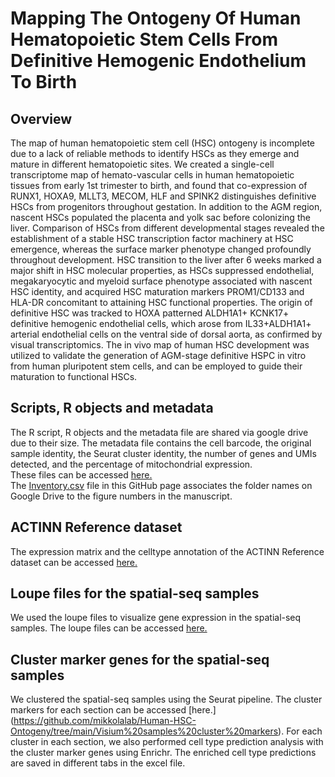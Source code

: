 # Mapping The Ontogeny Of Human Hematopoietic Stem Cells From Definitive Hemogenic Endothelium To Birth

## Overview
The map of human hematopoietic stem cell (HSC) ontogeny is incomplete due to a lack of reliable methods to identify HSCs as they emerge and mature in different hematopoietic sites. We created a single-cell transcriptome map of hemato-vascular cells in human hematopoietic tissues from early 1st trimester to birth, and found that co-expression of RUNX1, HOXA9, MLLT3, MECOM, HLF and SPINK2 distinguishes definitive HSCs from progenitors throughout gestation. In addition to the AGM region, nascent HSCs populated the placenta and yolk sac before colonizing the liver. Comparison of HSCs from different developmental stages revealed the establishment of a stable HSC transcription factor machinery at HSC emergence, whereas the surface marker phenotype changed profoundly throughout development. HSC transition to the liver after 6 weeks marked a major shift in HSC molecular properties, as HSCs suppressed endothelial, megakaryocytic and myeloid surface phenotype associated with nascent HSC identity, and acquired HSC maturation markers PROM1/CD133 and HLA-DR concomitant to attaining HSC functional properties. The origin of definitive HSC was tracked to HOXA patterned ALDH1A1+ KCNK17+ definitive hemogenic endothelial cells, which arose from IL33+ALDH1A1+ arterial endothelial cells on the ventral side of dorsal aorta, as confirmed by visual transcriptomics. The in vivo map of human HSC development was utilized to validate the generation of AGM-stage definitive HSPC in vitro from human pluripotent stem cells, and can be employed to guide their maturation to functional HSCs.

## Scripts, R objects and metadata
The R script, R objects and the metadata file are shared via google drive due to their size. The metadata file contains the cell barcode, the original sample identity, the Seurat cluster identity, the number of genes and UMIs detected, and the percentage of mitochondrial expression. <br/>
These files can be accessed [here.](https://drive.google.com/drive/folders/1bsl4HMPh0ZZb9iAZTXD5lVY56sNj_MCm?usp=sharing) <br/>
The [Inventory.csv](https://github.com/mikkolalab/Human-HSC-Ontogeny/blob/main/Inventory.csv) file in this GitHub page associates the folder names on Google Drive to the figure numbers in the manuscript.

## ACTINN Reference dataset
The expression matrix and the celltype annotation of the ACTINN Reference dataset can be accessed  [here.](https://drive.google.com/drive/folders/1NN5oISFii2vFhYuWZMNzanj6iLIpsZzS?usp=sharing)

## Loupe files for the spatial-seq samples
We used the loupe files to visualize gene expression in the spatial-seq samples. The loupe files can be accessed  [here.](https://drive.google.com/drive/folders/17bnNG-cd0-4RXLImHYWX_mgaMMIvk_xF?usp=sharing)

## Cluster marker genes for the spatial-seq samples
We clustered the spatial-seq samples using the Seurat pipeline. The cluster markers for each section can be accessed [here.] (https://github.com/mikkolalab/Human-HSC-Ontogeny/tree/main/Visium%20samples%20cluster%20markers). For each cluster in each section, we also performed cell type prediction analysis with the cluster marker genes using Enrichr. The enriched cell type predictions are saved in different tabs in the excel file. 

